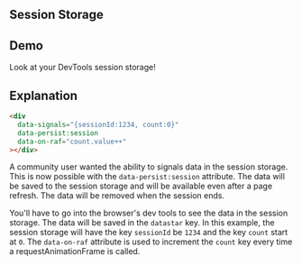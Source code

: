 ## Session Storage

## Demo

<div data-signals="{sessionId:1234, count:0}" data-persist:session data-on-raf="count.value++">Look at your DevTools session storage!</div>

## Explanation

```html
<div
  data-signals="{sessionId:1234, count:0}"
  data-persist:session
  data-on-raf="count.value++"
></div>
```

A community user wanted the ability to signals data in the session storage. This is now possible with the `data-persist:session` attribute. The data will be saved to the session storage and will be available even after a page refresh. The data will be removed when the session ends.

You'll have to go into the browser's dev tools to see the data in the session storage. The data will be saved in the `datastar` key. In this example, the session storage will have the key `sessionId` be `1234` and the key `count` start at `0`. The `data-on-raf` attribute is used to increment the `count` key every time a requestAnimationFrame is called.
